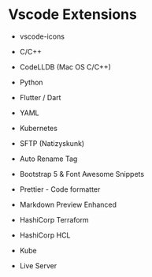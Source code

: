 # Vscode Extensions
* vscode-icons

* C/C++
* CodeLLDB (Mac OS C/C++)  
* Python
* Flutter / Dart
* YAML

* Kubernetes
* SFTP (Natizyskunk)

* Auto Rename Tag  
* Bootstrap 5 & Font Awesome Snippets
* Prettier - Code formatter

* Markdown Preview Enhanced

* HashiCorp Terraform
* HashiCorp HCL
* Kube

* Live Server  
